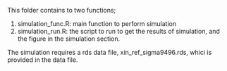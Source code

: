 This folder contains to two functions;

1. simulation_func.R: main function to perform simulation
2. simulation_run.R: the script to run to get the results of simulation, and the figure in the simulation section.

The simulation requires a rds data file, xin_ref_sigma9496.rds, whici is provided in the data file.
